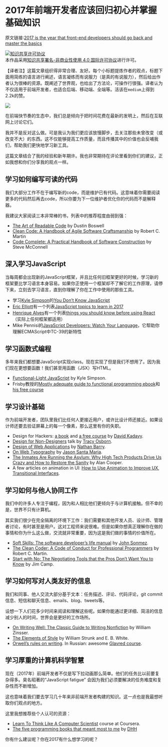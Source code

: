 # 2017年前端开发者应该回归初心并掌握基础知识

原文链接:[2017 is the year that front-end developers should go back and master the basics](https://medium.freecodecamp.com/what-to-learn-in-2017-if-youre-a-frontend-developer-b6cfef46effd#.u4w2hcpq8)

<a rel="license" href="http://creativecommons.org/licenses/by-nc/4.0/"><img alt="知识共享许可协议" style="border-width:0" src="https://i.creativecommons.org/l/by-nc/4.0/88x31.png" /></a><br />本作品采用<a rel="license" href="http://creativecommons.org/licenses/by-nc/4.0/">知识共享署名-非商业性使用 4.0 国际许可协议</a>进行许可。

【译者注】这篇文章组织得非常合理、友好。每个小标题提炼作者的观点，标题下面用简练的语言进行阐述，语言凝练而有说服力（是真的有说服力），然后给出作者认为很棒的资源。既阐述了世界观，也给出了方法论，可操作行很强。译者认为不仅适用于前端开发者，也适合后端、移动端、全端等。活该在`medium`上得到2.2k的赞。

![](https://cdn-images-1.medium.com/max/1500/1*1Xsnx4_M8uJc2klBxEtGLQ.jpeg)

在前端快节奏的生态中，我们总是倾向于把时间花费在最新的发明上，然后在互联网上讨论它们。

我并不是反对这么做。可是我认为我们更应该放慢脚步，去关注那些未曾改变（或改变不大）的东西。这不仅能够提高工作质量，而且传播其中的价值也会反哺我们，帮助我们更快地学习新工具。

这篇文章结合了我的经验和新年期许。我也非常期待在评论里看到你们的建议，正如我想和你们分享我的观点一样。

## 学习如何编写可读的代码
我们大部分工作不在于编写新的code，而是维护已有代码。这意味着你需要阅读更多的代码然后再去code，所以你要为下一位维护者优化你的代码而不是解释器。

我建议大家阅读三本非常棒的书，列表中的推荐程度由弱到强：
- [The Art of Readable Code](https://www.amazon.com/gp/product/0596802293/) by Dustin Boswell
- [Clean Code: A Handbook of Agile Software Craftsmanship](https://www.amazon.com/Clean-Code-Handbook-Software-Craftsmanship/dp/0132350882/) by Robert C. Martin
- [Code Complete: A Practical Handbook of Software Construction](https://www.amazon.com/Code-Complete-Practical-Handbook-Construction/dp/0735619670/) by Steve McConnell

## 深入学习JavaScript
当每周都会出现新的JavaScript框架，并且比任何旧框架更好的时候，学习新的框架要比学习语言本身容易。如果你正使用一个框架却不了解它的工作原理，请停下来，立刻去学习语言，直到你理解了你在工作中使用的那些工具。

- 学习[Kyle Simpson](https://medium.com/u/5dccb9bb4625)的[You Don’t Know JavaScript](https://github.com/getify/You-Dont-Know-JS)
- [Eric Elliott](https://medium.com/u/c359511de780)有一个列表[JavaScript topics to learn in 2017](https://medium.com/javascript-scene/top-javascript-frameworks-topics-to-learn-in-2017-700a397b711#.zhnbn4rvg)
- [Henrique Alves](https://medium.com/u/b6c3841651ac)有一个列表[things you should know before using React](http://alves.im/blog/before-dive-into-react.html)（实际上任何框架都适用）
- Mike Pennisi的[JavaScript Developers: Watch Your Language](https://bocoup.com/weblog/javascript-developers-watch-your-language)，它帮助你理解ECMAScript中TC-39的新特性

## 学习函数式编程
多年来我们都想要JavaScript实现class。现在实现了但是我们不想用了。因为我们现在更想要函数！我们甚至用函数（JSX）写HTML。
- [Functional-Light JavaScript](https://github.com/getify/Functional-Light-JS) by Kyle Simpson.
- Frisby教授的[Mostly adequate guide to functional programming ebook](https://github.com/MostlyAdequate/mostly-adequate-guide)和[his free course](https://egghead.io/courses/professor-frisby-introduces-composable-functional-javascript)

## 学习设计基础
作为前端开发者，团队里我们比任何人更接近用户，或许比设计师还接近。如果设计师还要去验证屏幕上的每一个像素，那么这里有你的失职。

- Design for Hackers: [a book](https://www.amazon.com/Design-Hackers-Reverse-Engineering-Beauty-ebook/dp/B005J578EW) and [a free course](http://designforhackers.com/) by [David Kadavy](https://medium.com/u/5377a93ef640).
- [Design for Non-Designers](https://youtu.be/ZbrzdMaumNk) talk by [Tracy Osborn](https://medium.com/u/e611097a5bd4).
- [Design of Web Applications](http://nathanbarry.com/webapps/) by [Nathan Barry](https://medium.com/u/ac3090433602).
- [On Web Typography](https://abookapart.com/products/on-web-typography) by [Jason Santa Maria](https://medium.com/u/8eddcb9e4ac4).
- [The Inmates Are Running the Asylum: Why High Tech Products Drive Us Crazy and How to Restore the Sanity](https://www.amazon.com/Inmates-Are-Running-Asylum-Products-ebook/dp/B000OZ0N62/) by Alan Cooper.
- A few articles on animation in UI: [How to Use Animation to Improve UX](http://babich.biz/how-to-use-animation-to-improve-ux/), [Transitional Interfaces](https://medium.com/@pasql/transitional-interfaces-926eb80d64e3#.igcwawszz).

## 学习如何与他人协同工作
我们中的许多人专注于编程，因为和人相比他们更倾向于与计算机接触。但不幸的是，世界不只有计算机。

其实我们很少在完全隔离的环境下工作：我们需要和其他开发人员、设计师、管理者讨论，有时甚至是用户。这对工程师来说很难。但是如果你想真正理解你在做的事情和你为什么这么做，交流就非常重要，因为这是我们做的事情的价值所在。

- [Soft Skills: The software developer’s life manual](https://www.amazon.com/Soft-Skills-software-developers-manual/dp/1617292397/) by [John Sonmez](https://medium.com/u/56e8cba02byf).
- [The Clean Coder: A Code of Conduct for Professional Programmers](https://www.amazon.com/Clean-Coder-Conduct-Professional-Programmers/dp/0137081073/) by Robert C. Martin.
- [Start with No: The Negotiating Tools that the Pros Don’t Want You to Know](https://www.amazon.com/Start-No-Negotiating-Tools-that-ebook/dp/B003EY7JEE/) by Jim Camp.

## 学习如何写对人类友好的信息
我们和同事、他人交流大部分基于文本：任务描述、评论、代码评论，git commit信息、短信和聊天信息、emails、blog、tweets等。

设想一下人们花多少时间来阅读和理解这些呢。如果你能通过更详细、简洁的信息减少别人的时间，世界会是更好的工作场所。

- [On Writing Well: The Classic Guide to Writing Nonfiction](https://www.amazon.com/gp/product/0060891548/) by William Zinsser.
- [The Elements of Style](https://www.amazon.com/Elements-Style-4th-William-Strunk/dp/0205313426/) by William Strunk and E. B. White.
- [Orwell’s rules on writing](http://www.economist.com/blogs/prospero/2013/07/george-orwell-writing).
In Russian: awesome [Glavred course](http://maximilyahov.ru/glvrd-pro/).

## 学习厚重的计算机科学智慧
现在（2017年）前端开发者不仅是写下拉动画那么简单。他们的任务比以前要复杂得多。臭名昭著的“JavaScript fatigue” 会因为我们必须要解决的任务难度和复杂性而不断增加。

这也意味着我们要去学习几十年来非前端开发者构建的知识。这一点也是我最想听取你们观点的地方。

这里我想推荐些个人认可的资源：
- [Learn To Think Like A Computer Scientist](https://www.coursera.org/specializations/algorithms) course at Coursera.
- [The five programming books that meant most to me](https://signalvnoise.com/posts/3375-the-five-programming-books-that-meant-most-to-me) by [DHH](https://medium.com/u/54bcbf647830)

你有什么建议呢？你在2017有什么想学习的呢？
